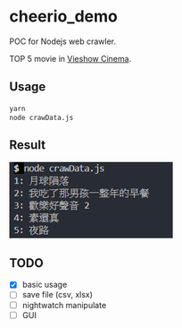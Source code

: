 # cheerio_demo

POC for Nodejs web crawler.

TOP 5 movie in [Vieshow Cinema](https://www.vscinemas.com.tw/vsweb/film/hot.aspx).

## Usage

```
yarn
node crawData.js
```

## Result

![screenshot](screenshot.png)

## TODO

- [x] basic usage
- [ ] save file (csv, xlsx)
- [ ] nightwatch manipulate
- [ ] GUI
